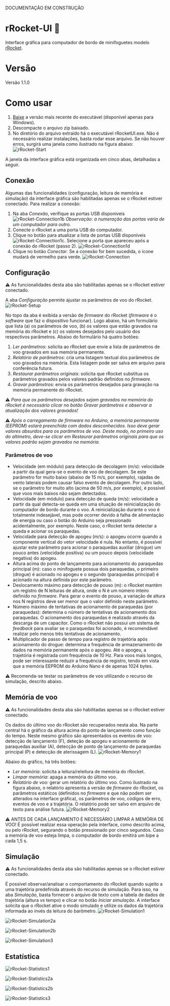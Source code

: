 DOCUMENTAÇÃO EM CONSTRUÇÃO

# rRocket-UI 🚀 
 Interface gráfica para computador de bordo de minifoguetes modelo [rRocket](https://github.com/gbertoldo/rRocket).

# Versão
Versão 1.1.0

# Como usar
1. [Baixe](https://github.com/gbertoldo/rRocket-UI/releases) a versão mais recente do executável (disponível apenas para Windows).
1. Descompacte o arquivo zip baixado.
1. No diretório do arquivo extraído há o executável rRocketUI.exe. Não é necessário realizar instalações, basta rodar esse arquivo. Se não houver erros, surgirá uma janela como ilustrado na figura abaixo:
![rRocket-Start](https://github.com/user-attachments/assets/a294f31b-66ab-49e9-859d-e745f8a30fcb)

A janela da interface gráfica está organizada em cinco abas, detalhadas a seguir.

## Conexão
Algumas das funcionalidades (configuração, leitura de memória e simulação) da interface gráfica são habilitadas apenas se o rRocket estiver conectado. Para realizar a conexão:
1. Na aba *Conexão*, verifique as portas USB disponíveis
![rRocket-Connection1b](https://github.com/user-attachments/assets/caaf5ef6-676d-477b-9f76-0eebcc7bc446)
*Observação: a numeração das portas varia de um computador para outro.*
1. Conecte o rRocket a uma porta USB do computador.
1. Clique no botão para atualizar a lista de portas USB disponíveis ![rRocket-Connection1c](https://github.com/user-attachments/assets/ef589657-1311-4361-aa65-6f988ca14d4d).
 Selecione a porta que apareceu após a conexão do rRocket (passo 2). 
![rRocket-Connection1d](https://github.com/user-attachments/assets/1569bac2-ff04-4f5a-9920-1fe8743dad14)
1. Clique no botão *Conectar*. Se a conexão for bem sucedida, o ícone mudará de vermelho para verde.
![rRocket-Connection](https://github.com/user-attachments/assets/d386e3fb-8b3d-4128-969f-e89558cd01a0)

## Configuração
⚠️ As funcionalidades desta aba são habilitadas apenas se o rRocket estiver conectado.

A aba *Configuração* permite ajustar os parâmetros de voo do rRocket. 
![rRocket-Setup](https://github.com/user-attachments/assets/13b0ae66-016d-4036-af4d-346689ce2a66)

No topo da aba é exibida a versão de _firmware_ do rRocket (_firmware_ é o _software_ que faz o dispositivo funcionar). Logo abaixo, há um formulário que lista (a) os parâmetros de voo, (b) os valores que estão gravados na memória do rRocket e (c) os valores desejados pelo usuário dos respectivos parâmetros. Abaixo do formulário há quatro botões:
1. *Ler parâmetros*: solicita ao rRocket que envie a lista de parâmetros de voo gravados em sua memória permanente.
1. *Relatório de parâmetros*: cria uma listagem textual dos parâmetros de voo gravados na memória. Esta listagem pode ser salva em arquivo para conferência futura.
1. *Restaurar parâmetros originais*: solicita que rRocket substitua os parâmetros gravados pelos valores padrão definidos no _firmware_.
1. *Gravar parâmetros*: envia os parâmetros desejados para gravação na memória permanente do rRocket.

⚠️ *Para que os parâmetros desejados sejam gravados na memória do rRocket é necessário clicar no botão _Gravar parâmetros_ e observar a atualização dos valores gravados!* 

⚠️ *Após o carregamento de firmware no Arduino, a memória permanente (EEPROM) estará preenchida com dados desconhecidos. Isso deve gerar valores absurdos para os parâmetros de voo. Deste modo, no primeiro uso do altímetro, deve-se clicar em _Restaurar parâmetros originais_ para que os valores padrão sejam gravados na memória.* 

### Parâmetros de voo
- Velocidade (em módulo) para detecção de decolagem (m/s): velocidade a partir da qual gera-se o evento de voo de decolagem. Se este parâmetro for muito baixo (abaixo de 15 m/s, por exemplo), rajadas de vento laterais podem causar falso evento de decolagem. Por outro lado, se o parâmetro for muito alto (acima de 50 m/s, por exemplo), é possível que voos mais baixos não sejam detectados.
- Velocidade (em módulo) para detecção de queda (m/s): velocidade a partir da qual detecta-se queda em uma situação de reinicialização do computador de bordo durante o voo. A reinicialização durante o voo é totalmente indesejável, mas pode ocorrer devido à falha de alimentação de energia ou caso o botão do Arduino seja pressionado acidentalmente, por exemplo. Neste caso, o rRocket tenta detectar a queda e acionar os paraquedas.
- Velocidade para detecção de apogeu (m/s): o apogeu ocorre quando a componente vertical do vetor velocidade é nula. No entanto, é possível ajustar este parâmetro para acionar o paraquedas auxiliar (drogue) um pouco antes (velocidade positiva) ou um pouco depois (velocidade negativa) do apogeu. 
- Altura acima do ponto de lançamento para acionamento do paraquedas principal (m): caso o minifoguete possua dois paraquedas, o primeiro (drogue) é acionado no apogeu e o segundo (paraquedas principal) é acionado na altura definida por este parâmetro.
- Deslocamento máximo para detecção de pouso (m): o rRocket mantém um registro de N leituras de altura, onde o N é um número inteiro definido no _firmware_. Para gerar o evento de pouso, a variação de altura nos N registros deve ser menor que o valor definido neste parâmetro.
- Número máximo de tentativas de acionamento de paraquedas (por paraquedas): determina o número de tentativas de acionamento dos paraquedas. O acionamento dos paraquedas é realizado através da descarga de um capacitor. Como o rRocket não possui um sistema de _feedback_ para avaliar se o paraquedas foi acionado, é recomendável realizar pelo menos três tentativas de acionamento.
- Multiplicador de passo de tempo para registro de trajetória após acionamento do drogue: determina a frequência de armazenamento de dados na memória permanente após o apogeu. Até o apogeu, a trajetória é registrada com frequência de 10 Hz. Para voos mais longos, pode ser interessante reduzir a frequência de registro, tendo em vista que a memória EEPROM do Arduino Nano é de apenas 1024 bytes.

⚠️  Recomenda-se testar os parâmetros de voo utilizando o recurso de simulação, descrito abaixo.

## Memória de voo
⚠️ As funcionalidades desta aba são habilitadas apenas se o rRocket estiver conectado.

Os dados do último voo do rRocket são recuperados nesta aba. Na parte central há o gráfico da altura acima do ponto de lançamento como função do tempo. Neste mesmo gráfico são apresentados os eventos de voo: detecção de lançamento (F), deteção de apogeu e acionamento de paraquedas auxiliar (A), detecção de ponto de lançamento de paraquedas principal (P) e detecção de aterissagem (L). 
![rRocket-Memory1](https://github.com/user-attachments/assets/033b1f9b-d62b-4b90-b293-75bd17a08d00)

Abaixo do gráfico, há três botões:
- *Ler memória*: solicita a leitura/releitura de memória do rRocket. 
- *Limpar memória*: apaga a memória do último voo.
- *Relatório de voo*: gerar um relatório do último voo. Como ilustrado na figura abaixo, o relatório apresenta a versão de _firmware_ do rRocket, os parâmetros estáticos (definidos no _firmware_ e que não podem ser alterados na interface gráfica), os parâmetros de voo, códigos de erro, eventos de voo e a trajetória. O relatório pode ser salvo em arquivo de texto para análise futura.
![rRocket-Memory2](https://github.com/user-attachments/assets/578825f9-5454-4cfe-b5df-66b777db1d9a)

⚠️ ANTES DE CADA LANÇAMENTO É NECESSÁRIO LIMPAR A MEMÓRIA DE VOO! É possível realizar essa operação pela interface, como descrito acima, ou pelo rRocket, segurando o botão pressionado por cinco segundos. Caso a memória de voo esteja limpa, o computador de bordo emitirá um bipe a cada 1,5 s.

## Simulação
⚠️ As funcionalidades desta aba são habilitadas apenas se o rRocket estiver conectado.

É possível observar/analisar o comportamento do rRocket quando sujeito a uma trajetória predefinida através do recurso de simulação. Para isso, na aba *Simulação*, basta fornecer o arquivo de texto com a tabela de dados de trajetória (altura _vs_ tempo) e clicar no botão *Iniciar simulação*. A interface solicita que o rRocket ative o modo simulado e utilize os dados da trajetória informada ao invés da leitura do barômetro. 
![rRocket-Simulation1](https://github.com/user-attachments/assets/14ab204d-5086-4e1d-9d43-af540005be0b)

![rRocket-Simulation2a](https://github.com/user-attachments/assets/eae38cee-0999-47b4-9425-caf786eabeb8)

![rRocket-Simulation2b](https://github.com/user-attachments/assets/6c4e9e02-51cc-43a7-8532-fd02e55b1ece)

![rRocket-Simulation3](https://github.com/user-attachments/assets/db617ae1-42cc-4dcb-90fb-59ab4862b01a)

## Estatística

![rRocket-Statistics1](https://github.com/user-attachments/assets/b787cc25-acfc-40c0-ba3c-a045579e7a57)

![rRocket-Statistics2a](https://github.com/user-attachments/assets/d38730fd-90f3-4773-99d5-c8cc4cf48ba1)

![rRocket-Statistics2b](https://github.com/user-attachments/assets/0dbfd129-a289-4c84-bbc1-3107371a6cbf)

![rRocket-Statistics3](https://github.com/user-attachments/assets/ae3dbcf8-5dc7-4c5d-803f-a63a2ce57068)
